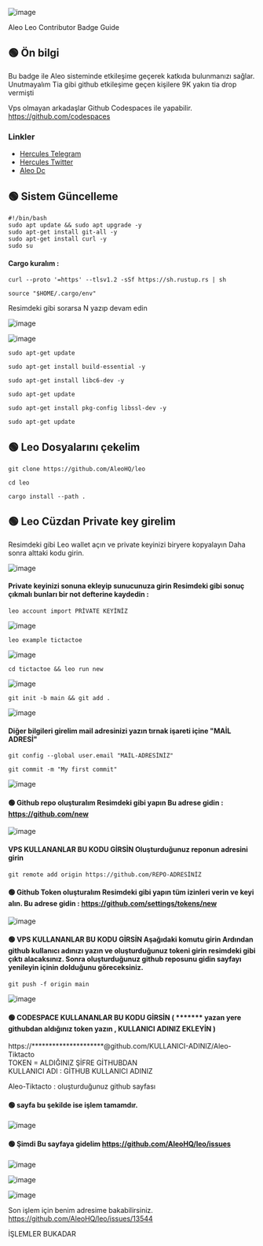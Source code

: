 ![image](https://github.com/HerculesNode/Aleo-Leo-Contributor-Badge/assets/101635385/d3357b47-e499-4b85-b919-6b49add6f6f7)

Aleo Leo Contributor Badge Guide

## 🟢 Ön bilgi

Bu badge ile Aleo sisteminde etkileşime geçerek katkıda bulunmanızı sağlar. Unutmayalım Tia gibi github etkileşime geçen kişilere 9K yakın tia drop vermişti

Vps olmayan arkadaşlar Github Codespaces ile yapabilir.  https://github.com/codespaces  


 ### Linkler
 * [Hercules Telegram](https://t.me/HerculesNode)
 * [Hercules Twitter](https://twitter.com/HerculesNode)
 * [Aleo Dc](https://discord.gg/aleohq)

## 🟢 Sistem Güncelleme
```shell
#!/bin/bash
sudo apt update && sudo apt upgrade -y
sudo apt-get install git-all -y
sudo apt-get install curl -y
sudo su
```

#### Cargo kuralım : 

```shell
curl --proto '=https' --tlsv1.2 -sSf https://sh.rustup.rs | sh
```
```shell
source "$HOME/.cargo/env"
```

Resimdeki gibi sorarsa N yazıp devam edin <br>

![image](https://github.com/HerculesNode/Aleo-Leo-Contributor-Badge/assets/101635385/00fa0590-30b5-40a5-9656-97a040b223a6)


![image](https://github.com/HerculesNode/Aleo-Leo-Contributor-Badge/assets/101635385/ad2d7fed-5a36-4bfd-9c6e-e9dbc409c315)



```shell
sudo apt-get update
```
```shell
sudo apt-get install build-essential -y
```

```shell
sudo apt-get install libc6-dev -y
```
```shell
sudo apt-get update
```
```shell
sudo apt-get install pkg-config libssl-dev -y
```

```shell
sudo apt-get update
```

## 🟢 Leo Dosyalarını çekelim

```shell
git clone https://github.com/AleoHQ/leo
```
```shell
cd leo
```
```shell
cargo install --path .
```

## 🟢 Leo Cüzdan Private key girelim

Resimdeki gibi Leo wallet açın ve private keyinizi biryere kopyalayın Daha sonra alttaki kodu girin.

![image](https://github.com/HerculesNode/Aleo-Leo-Contributor-Badge/assets/101635385/43ca53ba-e34e-4018-ba37-847589092567)

#### Private keyinizi sonuna ekleyip sunucunuza girin Resimdeki gibi sonuç çıkmalı bunları bir not defterine kaydedin :
```shell
leo account import PRİVATE KEYİNİZ
```

![image](https://github.com/HerculesNode/Aleo-Leo-Contributor-Badge/assets/101635385/0f6a5eb2-88e0-4abc-b097-5dfed1d79776)


```shell
leo example tictactoe
```
![image](https://github.com/HerculesNode/Aleo-Leo-Contributor-Badge/assets/101635385/87855096-327b-4fe1-8f0d-95501832dfb0)


```shell
cd tictactoe && leo run new
```
![image](https://github.com/HerculesNode/Aleo-Leo-Contributor-Badge/assets/101635385/5cd7ff47-c5a6-4b05-9901-f5b8caac439b)

```shell
git init -b main && git add .
```
![image](https://github.com/HerculesNode/Aleo-Leo-Contributor-Badge/assets/101635385/e4eb0804-a0ae-4c93-a7ff-0a4e2c3de369)


#### Diğer bilgileri girelim mail adresinizi yazın tırnak işareti içine "MAİL ADRESİ"
```shell
git config --global user.email "MAİL-ADRESİNİZ"
```

```shell
git commit -m "My first commit"
```
![image](https://github.com/HerculesNode/Aleo-Leo-Contributor-Badge/assets/101635385/fe32363c-2b92-4d14-b0c0-af5b77e6c677)


#### 🟢 Github repo oluşturalım Resimdeki gibi yapın  Bu adrese gidin :  https://github.com/new

![image](https://github.com/HerculesNode/Aleo-Leo-Contributor-Badge/assets/101635385/d583a138-4b3c-46aa-a959-4681239fc7d0)


#### VPS KULLANANLAR BU KODU GİRSİN Oluşturduğunuz reponun adresini girin
```shell
git remote add origin https://github.com/REPO-ADRESİNİZ
```


#### 🟢 Github Token oluşturalım Resimdeki gibi yapın tüm izinleri verin ve keyi alın.  Bu adrese gidin : https://github.com/settings/tokens/new

![image](https://github.com/HerculesNode/Aleo-Leo-Contributor-Badge/assets/101635385/c8bc9705-893e-4ad6-8bce-bd4773b14131)



#### 🟢  VPS KULLANANLAR BU KODU GİRSİN Aşağıdaki komutu girin Ardından github kullanıcı adınızı yazın ve oluşturduğunuz tokeni girin resimdeki gibi çıktı alacaksınız. Sonra oluşturduğunuz github reposunu gidin sayfayı yenileyin içinin dolduğunu göreceksiniz.

```shell
git push -f origin main
```

![image](https://github.com/HerculesNode/Aleo-Leo-Contributor-Badge/assets/101635385/e3437aeb-c662-4aec-a100-93022c77710c)


#### 🟢  CODESPACE KULLANANLAR BU KODU GİRSİN  ( ******* yazan yere githubdan aldığınız token yazın ,  KULLANICI ADINIZ EKLEYİN  )

https://*********************@github.com/KULLANICI-ADINIZ/Aleo-Tiktacto <br>
TOKEN = ALDIĞINIZ ŞİFRE GİTHUBDAN <br>
KULLANICI ADI : GİTHUB KULLANICI ADINIZ <br>

Aleo-Tiktacto : oluşturduğunuz github sayfası <br>



#### 🟢 sayfa bu şekilde ise işlem tamamdır.

![image](https://github.com/HerculesNode/Aleo-Leo-Contributor-Badge/assets/101635385/ecfcc326-7d78-436c-a0a0-a45a456a1445)


#### 🟢 Şimdi Bu sayfaya gidelim https://github.com/AleoHQ/leo/issues 

![image](https://github.com/HerculesNode/Aleo-Leo-Contributor-Badge/assets/101635385/d04a1b2d-35e3-4ca5-9cab-7146fbd886c1)

![image](https://github.com/HerculesNode/Aleo-Leo-Contributor-Badge/assets/101635385/5eea2a8d-6085-4946-8a98-4b8c25309ae1)

![image](https://github.com/HerculesNode/Aleo-Leo-Contributor-Badge/assets/101635385/55b2226a-8100-4caa-b07f-c7d4ddb11afd)


Son işlem için benim adresime bakabilirsiniz.
https://github.com/AleoHQ/leo/issues/13544


İŞLEMLER BUKADAR 




